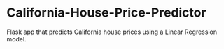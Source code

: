 # California-House-Price-Predictor
Flask app that predicts California house prices using a Linear Regression model.
